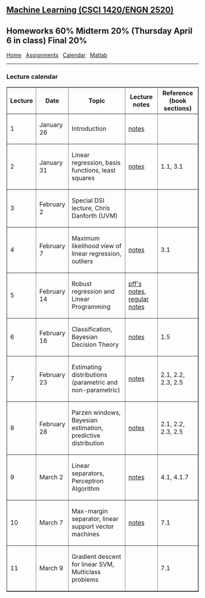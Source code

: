 [Machine Learning (CSCI 1420/ENGN 2520)](http://cs.brown.edu/~pff/engn2520/calendar.html)
---
Homeworks 60%
Midterm 20%  (Thursday April 6 in class)
Final 20%
---
<html>
<body>
<a href = "index.html">Home</a> &nbsp;
<a href = "hw.html">Assignments</a> &nbsp;
<a href = "calendar.html">Calendar</a> &nbsp;
<a href = "matlab.html">Matlab</a>

<hr>

<h3>Lecture calendar</h3>
<table width="95%" border="1" cellpadding="5"
       cellspacing="0" align="center">
              
  <tr>
    <th width="5%" id="header">Lecture</td>
    <th width="10%" id="header">Date</td>
    <th width="40%" id="header">Topic</td>
    <th width="20%" id="header">Lecture notes</td>
    <th width="35%" id="header">Reference (book sections)</td>
  </tr>

  <tr>
    <td><p>1</p></td>
    <td><p>January 26</p></td>
    <td><p>Introduction</p></td>
    <td><a href="CS1420_Lecture_1.pdf">notes</a></td>
    <td><p></p></td>
  </tr>

  <tr>
    <td><p>2</p></td>
    <td><p>January 31</p></td>
    <td><p>Linear regression, basis functions, least squares</p></td>
    <td><a href="CS1420_Lecture_2.pdf">notes</a></td>
    <td><p>1.1, 3.1</p></td>
  </tr>

  <tr>
    <td><p>3</p></td>
    <td><p>February 2</p></td>
    <td><p>Special DSI lecture, Chris Danforth (UVM)</p></td>
    <td><a href="#"></a></td>
    <td></td>
  </tr>

   <tr>
    <td><p>4</p></td>
    <td><p>February 7</p></td>
    <td><p>Maximum likelihood view of linear regression, outliers</p></td>
    <td><a href="CS1420_Lecture_3.pdf">notes</a></td>
    <td><p>3.1</p></td>
  </tr>

  <tr>
    <td><p>5</p></td>
    <td><p>February 14</p></td>
    <td><p>Robust regression and Linear Programming</p></td>
    <td><a href="LADLP.pdf">pff's notes</a>, <a href="CS1420_Lecture_4.pdf">regular notes</a></td>
    <td><p></p></td>
  </tr>

  <tr>
    <td><p>6</p></td>
    <td><p>February 16</p></td>
    <td><p>Classification, Bayesian Decision Theory</p></td>
    <td><a href="CS1420_Lecture_5.pdf">notes</a></td>
    <td><p>1.5</p></td>
  </tr>

  <tr>
    <td><p>7</p></td>
    <td><p>February 23</p></td>
    <td><p>Estimating distributions (parametric and non-parametric)</p></td>
    <td><a href="CS1420_Lecture_6.pdf">notes</a></td>
    <td><p>2.1, 2.2, 2.3, 2.5</p></td>
  </tr>

  <tr>
    <td><p>8</p></td>
    <td><p>February 28</p></td>
    <td><p>Parzen windows, Bayesian estimation, predictive distribution </p></td>
    <td><a href="CS1420_Lecture_7.pdf">notes</a></td>
    <td><p>2.1, 2.2, 2.3, 2.5</p></td>
  </tr>

  <tr>
    <td><p>9</p></td>
    <td><p>March 2</p></td>
    <td><p>Linear separators, Perceptron Algorithm</p></td>
    <td><a href="CS1420_Lecture_9.pdf">notes</a></td>
    <td><p>4.1, 4.1.7</p></td>
  </tr>

  <tr>
    <td><p>10</p></td>
    <td><p>March 7</p></td>
    <td><p>Max-margin separator, linear support vector machines</p></td>
    <td><a href="CS1420_Lecture_10.pdf">notes</a></td>
    <td><p>7.1</p></td>
  </tr>

  <tr>
    <td><p>11</p></td>
    <td><p>March 9</p></td>
    <td><p>Gradient descent for linear SVM, Multiclass problems</p></td>
    <td><a href="CS1420_Lecture_10.pdf"></a></td>
    <td><p>7.1</p></td>
  </tr>

</table>
<p>

</body>
</html>
